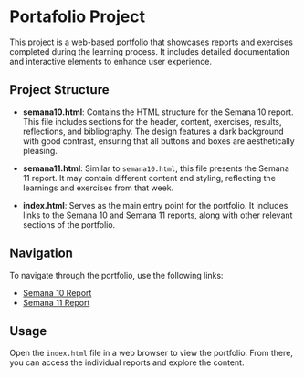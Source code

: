 # Portafolio Project

This project is a web-based portfolio that showcases reports and exercises completed during the learning process. It includes detailed documentation and interactive elements to enhance user experience.

## Project Structure

- **semana10.html**: Contains the HTML structure for the Semana 10 report. This file includes sections for the header, content, exercises, results, reflections, and bibliography. The design features a dark background with good contrast, ensuring that all buttons and boxes are aesthetically pleasing.

- **semana11.html**: Similar to `semana10.html`, this file presents the Semana 11 report. It may contain different content and styling, reflecting the learnings and exercises from that week.

- **index.html**: Serves as the main entry point for the portfolio. It includes links to the Semana 10 and Semana 11 reports, along with other relevant sections of the portfolio.

## Navigation

To navigate through the portfolio, use the following links:
- [Semana 10 Report](semana10.html)
- [Semana 11 Report](semana11.html)

## Usage

Open the `index.html` file in a web browser to view the portfolio. From there, you can access the individual reports and explore the content.